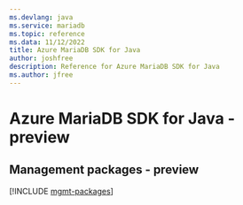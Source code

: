 ```yaml
---
ms.devlang: java
ms.service: mariadb
ms.topic: reference
ms.data: 11/12/2022
title: Azure MariaDB SDK for Java
author: joshfree
description: Reference for Azure MariaDB SDK for Java
ms.author: jfree
---
```

# Azure MariaDB SDK for Java - preview

## Management packages - preview
[!INCLUDE [mgmt-packages](mariadb-mgmt-index.md)]